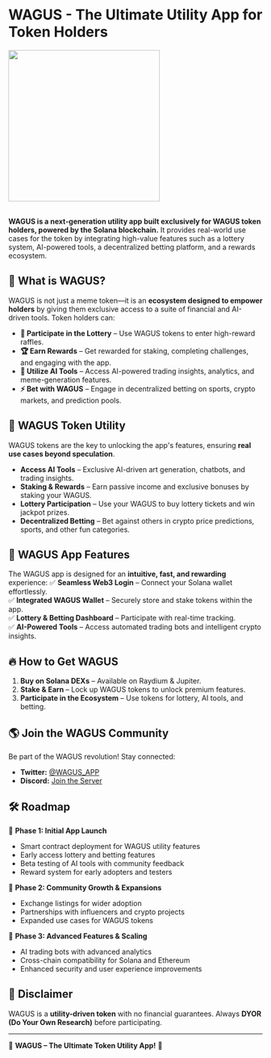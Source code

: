 # WAGUS - The Ultimate Utility App for Token Holders
<img src="https://github.com/user-attachments/assets/92dd7a7d-d8b5-4ba6-9204-d33531e20277" width="300">
<br> </br>

**WAGUS is a next-generation utility app built exclusively for WAGUS token holders, powered by the Solana blockchain.** It provides real-world use cases for the token by integrating high-value features such as a lottery system, AI-powered tools, a decentralized betting platform, and a rewards ecosystem. 

## 🚀 What is WAGUS?
WAGUS is not just a meme token—it is an **ecosystem designed to empower holders** by giving them exclusive access to a suite of financial and AI-driven tools. Token holders can:

- **🎰 Participate in the Lottery** – Use WAGUS tokens to enter high-reward raffles.
- **🏆 Earn Rewards** – Get rewarded for staking, completing challenges, and engaging with the app.
- **🤖 Utilize AI Tools** – Access AI-powered trading insights, analytics, and meme-generation features.
- **⚡ Bet with WAGUS** – Engage in decentralized betting on sports, crypto markets, and prediction pools.

## 🌈 WAGUS Token Utility
WAGUS tokens are the key to unlocking the app's features, ensuring **real use cases beyond speculation**.

- **Access AI Tools** – Exclusive AI-driven art generation, chatbots, and trading insights.
- **Staking & Rewards** – Earn passive income and exclusive bonuses by staking your WAGUS.
- **Lottery Participation** – Use your WAGUS to buy lottery tickets and win jackpot prizes.
- **Decentralized Betting** – Bet against others in crypto price predictions, sports, and other fun categories.

## 📲 WAGUS App Features
The WAGUS app is designed for an **intuitive, fast, and rewarding** experience:
✅ **Seamless Web3 Login** – Connect your Solana wallet effortlessly.  
✅ **Integrated WAGUS Wallet** – Securely store and stake tokens within the app.  
✅ **Lottery & Betting Dashboard** – Participate with real-time tracking.  
✅ **AI-Powered Tools** – Access automated trading bots and intelligent crypto insights.  

## 🔥 How to Get WAGUS
1. **Buy on Solana DEXs** – Available on Raydium & Jupiter.
2. **Stake & Earn** – Lock up WAGUS tokens to unlock premium features.
3. **Participate in the Ecosystem** – Use tokens for lottery, AI tools, and betting.

## 🌎 Join the WAGUS Community
Be part of the WAGUS revolution! Stay connected:
- **Twitter:** [@WAGUS_APP](https://x.com/WAGUS_APP)
- **Discord:** [Join the Server](https://discord.gg/ypPzNgJNXC)

## 🛠️ Roadmap
🔹 **Phase 1: Initial App Launch**
- Smart contract deployment for WAGUS utility features
- Early access lottery and betting features
- Beta testing of AI tools with community feedback
- Reward system for early adopters and testers

🔹 **Phase 2: Community Growth & Expansions**  
- Exchange listings for wider adoption
- Partnerships with influencers and crypto projects
- Expanded use cases for WAGUS tokens

🔹 **Phase 3: Advanced Features & Scaling**
- AI trading bots with advanced analytics
- Cross-chain compatibility for Solana and Ethereum
- Enhanced security and user experience improvements

## 📜 Disclaimer
WAGUS is a **utility-driven token** with no financial guarantees. Always **DYOR (Do Your Own Research)** before participating.

---

🚀 **WAGUS – The Ultimate Token Utility App!** 🚀

